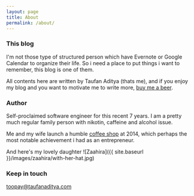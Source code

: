 ```yaml
---
layout: page
title: About
permalink: /about/
---
```


### This blog

I'm not those type of structured person which have Evernote or Google Calendar to organize their life. So i need a place to put things i want to remember, this blog is one of them. 

All contents here are written by Taufan Aditya (thats me), and if you enjoy my blog and you want to motivate me to write more, [buy me a beer](https://www.paypal.com/cgi-bin/webscr?cmd=_s-xclick&hosted_button_id=XQGLBB3YAT66E).

### Author

Self-proclaimed software engineer for this recent 7 years. I am a pretty much regular family person with nikotin, caffeine and alcohol issue.

Me and my wife launch a humble [coffee shop](https://facebook.com/jeycoffee) at 2014, which perhaps the most notable achievement i had as an entrepreneur.

And here's my lovely daughter
![Zaahira]({{ site.baseurl }}/images/zaahira/with-her-hat.jpg)

### Keep in touch

[toopay@taufanaditya.com](mailto:toopay@taufanaditya.com)